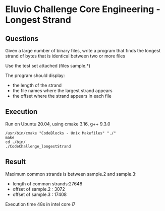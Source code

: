 # Eluvio Challenge Core Engineering - Longest Strand

## Questions
Given a large number of binary files, write a program that finds the
longest strand of bytes that is identical between two or more files

Use the test set attached (files sample.*)

The program should display:
- the length of the strand
- the file names where the largest strand appears
- the offset where the strand appears in each file

## Execution

Run on Ubuntu 20.04, using cmake 3.16, g++ 9.3.0
```shell
/usr/bin/cmake "CodeBlocks - Unix Makefiles" "./"
make
cd ./bin/
./CodeChallenge_longestStrand
```

## Result

Maximum common strands is between sample.2 and sample.3:
- length of common strands:27648
- offset of sample.2 : 3072
- offset of sample.3 : 17408

Execution time 48s in intel core i7